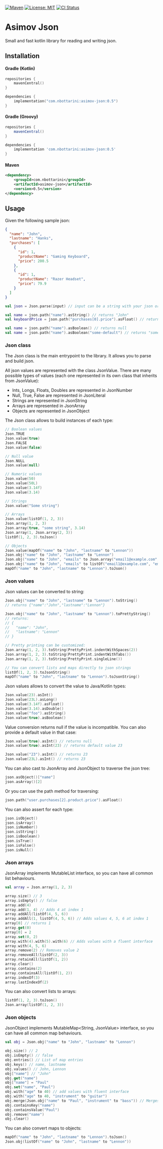 [![Maven](https://img.shields.io/maven-central/v/com.nbottarini/asimov-json.svg)](https://search.maven.org/#search%7Cgav%7C1%7Cg%3A%22com.nbottarini%22%20AND%20a%3A%22asimov-json%22)
[![License: MIT](https://img.shields.io/badge/License-MIT-yellow.svg)](https://opensource.org/licenses/MIT)
[![CI Status](https://github.com/nbottarini/asimov-json-kt/actions/workflows/gradle.yml/badge.svg?branch=main)](https://github.com/nbottarini/asimov-json-kt/actions?query=branch%3Amain+workflow%3Aci)

# Asimov Json
Small and fast kotlin library for reading and writing json.

## Installation

#### Gradle (Kotlin)

```kotlin
repositories {
    mavenCentral()
}

dependencies {
    implementation("com.nbottarini:asimov-json:0.5")
}
```

#### Gradle (Groovy)

```groovy
repositories {
    mavenCentral()
}

dependencies {
    implementation 'com.nbottarini:asimov-json:0.5'
}
```

#### Maven

```xml
<dependency>
    <groupId>com.nbottarini</groupId>
    <artifactId>asimov-json</artifactId>
    <version>0.5</version>
</dependency>
```

## Usage

Given the following sample json:

```json
{
  "name": "John",
  "lastname": "Hanks",
  "purchases": [
    {
      "id": 1,
      "productName": "Gaming Keyboard",
      "price": 200.5
    },
    {
      "id": 1,
      "productName": "Razer Headset",
      "price": 79.9
    }
  ]
}
```

```kotlin
val json = Json.parse(input) // input can be a string with your json or a java.io.Reader

val name = json.path("name").asString() // returns "John"
val keyboardPrice = json.path("purchases[0].price").asFloat() // returns 200.5

val name = json.path("name").asBoolean() // returns null
val name = json.path("name").asBoolean("some-default") // returns "some-default"
```

### Json class

The Json class is the main entrypoint to the library. It allows you to parse and build json.

All json values are represented with the class JsonValue. There are many possible types of values (each one represented in
its own class that inherits from JsonValue):
- Ints, Longs, Floats, Doubles are represented in JsonNumber
- Null, True, False are represented in JsonLiteral
- Strings are represented in JsonString
- Arrays are represented in JsonArray
- Objects are represented in JsonObject

The Json class allows to build instances of each type:

```kotlin
// Boolean values
Json.TRUE
Json.value(true)
Json.FALSE
Json.value(false)

// Null value
Json.NULL
Json.value(null)

// Numeric values
Json.value(50)
Json.value(50L)
Json.value(3.14f)
Json.value(3.14)

// Strings
Json.value("Some string")

// Arrays
Json.value(listOf(1, 2, 3))
Json.array(1, 2, 3)
Json.array(true, "some string", 3.14)
Json.array(1, Json.array(2, 3))
listOf(1, 2, 3).toJson()

// Objects
Json.value(mapOf("name" to "John", "lastname" to "Lennon"))
Json.obj("name" to "John", "lastname" to "Lennon")
Json.obj("name" to "John", "emails" to Json.array("email1@example.com", "email1@example.com"))
Json.obj("name" to "John", "emails" to listOf("email1@example.com", "email1@example.com"))
mapOf("name" to "John", "lastname" to "Lennon").toJson()
```

### Json values

Json values can be converted to string:

```kotlin
Json.obj("name" to "John", "lastname" to "Lennon").toString()
// returns {"name":"John","lastname":"Lennon"}

Json.obj("name" to "John", "lastname" to "Lennon").toPrettyString()
// returns:
// { 
//   "name": "John",
//   "lastname": "Lennon"
// }

// Pretty printing can be customized:
Json.array(1, 2, 3).toString(PrettyPrint.indentWithSpaces(2))
Json.array(1, 2, 3).toString(PrettyPrint.indentWithTabs())
Json.array(1, 2, 3).toString(PrettyPrint.singleLine())

// You can convert lists and maps directly to json strings
listOf(1, 2, 3).toJsonString()
mapOf("name" to "John", "lastname" to "Lennon").toJsonString()
```

Json values allows to convert the value to Java/Kotlin types:

```kotlin
Json.value(23).asInt()
Json.value(23L).asLong()
Json.value(3.14f).asFloat()
Json.value(3.14).asDouble()
Json.value("foo").asString()
Json.value(true).asBoolean()
```

Value conversion returns null if the value is incompatible. You can also provide a default value in that case:
```kotlin
Json.value(true).asInt() // returns null
Json.value(true).asInt(23) // returns default value 23

Json.value("23").asInt() // returns 23
Json.value(23L).asInt() // returns 23
```

You can also cast to JsonArray and JsonObject to traverse the json tree:
```kotlin
json.asObject()["name"]
json.asArray()[2]
```

Or you can use the path method for traversing:
```kotlin
json.path("user.purchases[2].product.price").asFloat()
```

You can also assert for each type:
```kotlin
json.isObject()
json.isArray()
json.isNumber()
json.isString()
json.isBoolean()
json.isTrue()
json.isFalse()
json.isNull()
```

### Json arrays

JsonArray implements MutableList<JsonValue> interface, so you can have all common list behaviours.

```kotlin
val array = Json.array(1, 2, 3)

array.size() // 3
array.isEmpty() // false
array.add(4)
array.add(1, 4) // Adds 4 at index 1
array.addAll(listOf(4, 5, 6))
array.addAll(1, listOf(4, 5, 6)) // Adds values 4, 5, 6 at index 1
array[0] // returns 1
array.get(0)
array[0] = 2
array.set(0, 2)
array.with(4).with(5).with(6) // Adds values with a fluent interface
array.with(4, 5, 6)
array.remove(2) // Removes value 2
array.removeAll(listOf(2, 3))
array.retainAll(listOf(1, 2))
array.clear()
array.contains(2)
array.containsAll(listOf(1, 2))
array.indexOf(3)
array.lastIndexOf(2)
```

You can also convert lists to arrays:
```kotlin
listOf(1, 2, 3).toJson()
Json.array(listOf(1, 2, 3))
```

### Json objects
JsonObject implements MutableMap<String, JsonValue> interface, so you can have all common map behaviours.

```kotlin
val obj = Json.obj("name" to "John", "lastname" to "Lennon")

obj.size() // 2
obj.isEmpty() // false
obj.entries() // List of map entries
obj.keys() // name, lastname
obj.values() // John, Lennon
obj["name"] // "John"
obj.get("name")
obj["name"] = "Paul"
obj.set("name", "Paul")
obj.with("age" to 40) // add values with fluent interface
obj.with("age" to 40, "instrument" to "guitar")
obj.merge(Json.obj("name" to "Paul", "instrument" to "bass")) // Merges values with another object
obj.containsKey("name")
obj.containsValue("Paul")
obj.remove("name")
obj.clear()
```

You can also convert maps to objects:
```kotlin
mapOf("name" to "John", "lastname" to "Lennon").toJson()
Json.obj(listOf("name" to "John", "lastname" to "Lennon"))
```
